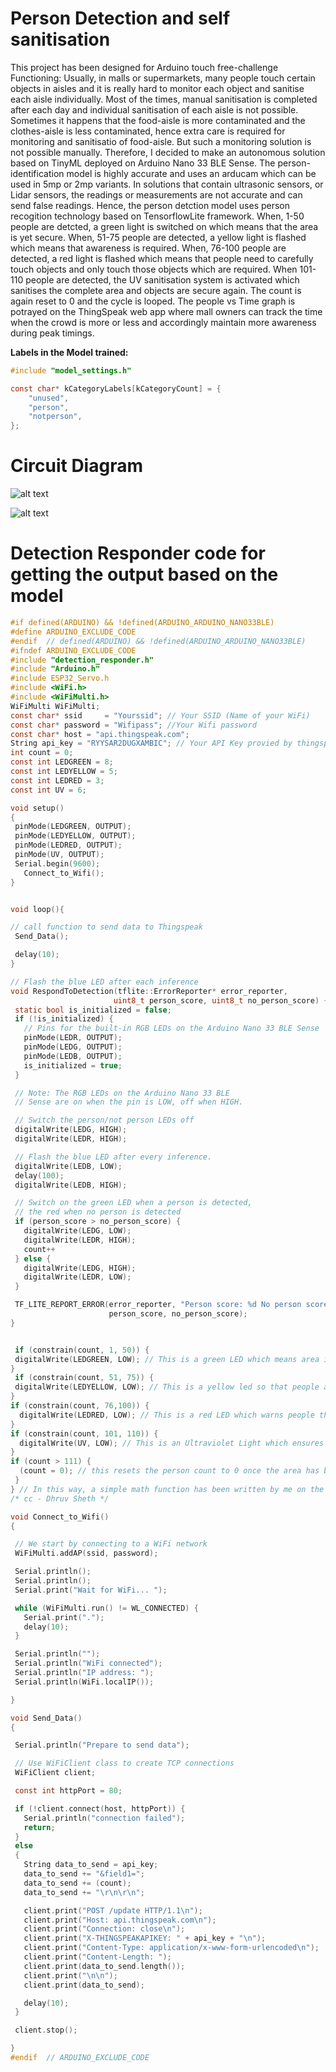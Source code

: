 # Person Detection and self sanitisation
This project has been designed for Arduino touch free-challenge Functioning: Usually, in malls or supermarkets, many people touch certain objects in aisles and it is really hard to monitor each object and sanitise each aisle individually. Most of the times, manual sanitisation is completed after each day and individual sanitisation of each aisle is not possible. Sometimes it happens that the food-aisle is more contaminated and the clothes-aisle is less contaminated, hence extra care is required for monitoring and sanitisatio of food-aisle. But such a monitoring solution is not possible manually. Therefore, I decided to make an autonomous solution based on TinyML deployed on Arduino Nano 33 BLE Sense. The person-identification model is highly accurate and uses an arducam which can be used in 5mp or 2mp variants. In solutions that contain ultrasonic sensors, or Lidar sensors, the readings or measurements are not accurate and can send false readings. Hence, the person detction model uses person recogition technology based on TensorflowLite framework. When, 1-50 people are detcted, a green light is switched on which means that the area is yet secure. When, 51-75 people are detected, a yellow light is flashed which means that awareness is required. When, 76-100 people are detected, a red light is flashed which means that people need to carefully touch objects and only touch those objects which are required. When 101-110 people are detected, the UV sanitisation  system is activated which sanitises the complete area and objects are secure again. The count is again reset to 0 and the cycle is looped. The people vs Time graph is potrayed on  the ThingSpeak web app where mall owners can track the time when the crowd is more or less and accordingly maintain more awareness during peak timings.


**Labels in the Model trained:**

``` C
#include "model_settings.h"

const char* kCategoryLabels[kCategoryCount] = {
    "unused",
    "person",
    "notperson",
};
 ```
  
 # Circuit Diagram
 ![alt text](https://hackster.imgix.net/uploads/attachments/1007722/arduino_ble_with_battery_bb_Wq6pNrk8fW.png?auto=compress%2Cformat&w=680&h=510&fit=max
)

![alt text](https://github.com/dhruvsheth-ai/Person-queuing-system-arduino33/blob/master/Pinout-NANOsense_latest-1.jpg)

# Detection Responder code for getting the output based on the model

 ``` C
#if defined(ARDUINO) && !defined(ARDUINO_ARDUINO_NANO33BLE)
#define ARDUINO_EXCLUDE_CODE
#endif  // defined(ARDUINO) && !defined(ARDUINO_ARDUINO_NANO33BLE)
#ifndef ARDUINO_EXCLUDE_CODE
#include "detection_responder.h"
#include "Arduino.h"
#include ESP32_Servo.h
#include <WiFi.h>
#include <WiFiMulti.h>
WiFiMulti WiFiMulti;
const char* ssid     = "Yourssid"; // Your SSID (Name of your WiFi)
const char* password = "Wifipass"; //Your Wifi password
const char* host = "api.thingspeak.com";
String api_key = "RYYSAR2DUGXAMBIC"; // Your API Key provied by thingspeak
int count = 0;
const int LEDGREEN = 8;
const int LEDYELLOW = 5;
const int LEDRED = 3;
const int UV = 6;

void setup() 
{
  pinMode(LEDGREEN, OUTPUT);
  pinMode(LEDYELLOW, OUTPUT);
  pinMode(LEDRED, OUTPUT);
  pinMode(UV, OUTPUT);
  Serial.begin(9600);
    Connect_to_Wifi();
}


void loop(){

 // call function to send data to Thingspeak
  Send_Data();

  delay(10);
}

// Flash the blue LED after each inference
void RespondToDetection(tflite::ErrorReporter* error_reporter,
                        uint8_t person_score, uint8_t no_person_score) {
  static bool is_initialized = false;
  if (!is_initialized) {
    // Pins for the built-in RGB LEDs on the Arduino Nano 33 BLE Sense
    pinMode(LEDR, OUTPUT);
    pinMode(LEDG, OUTPUT);
    pinMode(LEDB, OUTPUT);
    is_initialized = true;
  }

  // Note: The RGB LEDs on the Arduino Nano 33 BLE
  // Sense are on when the pin is LOW, off when HIGH.

  // Switch the person/not person LEDs off
  digitalWrite(LEDG, HIGH);
  digitalWrite(LEDR, HIGH);

  // Flash the blue LED after every inference.
  digitalWrite(LEDB, LOW);
  delay(100);
  digitalWrite(LEDB, HIGH);

  // Switch on the green LED when a person is detected,
  // the red when no person is detected
  if (person_score > no_person_score) {
    digitalWrite(LEDG, LOW);
    digitalWrite(LEDR, HIGH);
    count++
  } else {
    digitalWrite(LEDG, HIGH);
    digitalWrite(LEDR, LOW);
  }

  TF_LITE_REPORT_ERROR(error_reporter, "Person score: %d No person score: %d",
                       person_score, no_person_score);
}


  if (constrain(count, 1, 50)) {
  digitalWrite(LEDGREEN, LOW); // This is a green LED which means area is not contaminated yet
}
  if (constrain(count, 51, 75)) {
  digitalWrite(LEDYELLOW, LOW); // This is a yellow led so that people are alert that more than 50 people
}
 if (constrain(count, 76,100)) {
   digitalWrite(LEDRED, LOW); // This is a red LED which warns people that this area is contaminated and one should take care while touching objects
}
 if (constrain(count, 101, 110)) {
   digitalWrite(UV, LOW); // This is an Ultraviolet Light which ensures that after 100 people have touched the aisle objects, it sanitises the area with UV light
 }
 if (count > 111) {
   (count = 0); // this resets the person count to 0 once the area has been sanitised by UV light
  } 
 } // In this way, a simple math function has been written by me on the arduino nano 33 ble sense which alerts people and sanitises areas
/* cc - Dhruv Sheth */ 

void Connect_to_Wifi()
{

  // We start by connecting to a WiFi network
  WiFiMulti.addAP(ssid, password);

  Serial.println();
  Serial.println();
  Serial.print("Wait for WiFi... ");

  while (WiFiMulti.run() != WL_CONNECTED) {
    Serial.print(".");
    delay(10);
  }

  Serial.println("");
  Serial.println("WiFi connected");
  Serial.println("IP address: ");
  Serial.println(WiFi.localIP());

}

void Send_Data()
{

  Serial.println("Prepare to send data");

  // Use WiFiClient class to create TCP connections
  WiFiClient client;

  const int httpPort = 80;

  if (!client.connect(host, httpPort)) {
    Serial.println("connection failed");
    return;
  }
  else
  {
    String data_to_send = api_key;
    data_to_send += "&field1=";
    data_to_send += (count);
    data_to_send += "\r\n\r\n";

    client.print("POST /update HTTP/1.1\n");
    client.print("Host: api.thingspeak.com\n");
    client.print("Connection: close\n");
    client.print("X-THINGSPEAKAPIKEY: " + api_key + "\n");
    client.print("Content-Type: application/x-www-form-urlencoded\n");
    client.print("Content-Length: ");
    client.print(data_to_send.length());
    client.print("\n\n");
    client.print(data_to_send);

    delay(10);
  }

  client.stop();

}
#endif  // ARDUINO_EXCLUDE_CODE


 ```

